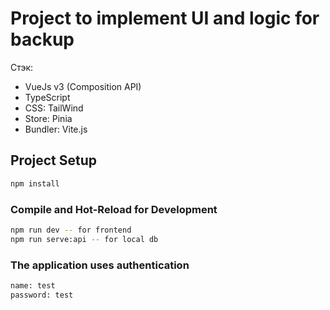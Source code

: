 # Project to implement UI and logic for backup

Стэк:

- VueJs v3 (Composition API)
- TypeScript
- CSS: TailWind
- Store: Pinia
- Bundler: Vite.js

## Project Setup

```sh
npm install
```

### Compile and Hot-Reload for Development

```sh
npm run dev -- for frontend
npm run serve:api -- for local db
```

### The application uses authentication

```sh
name: test
password: test
```
